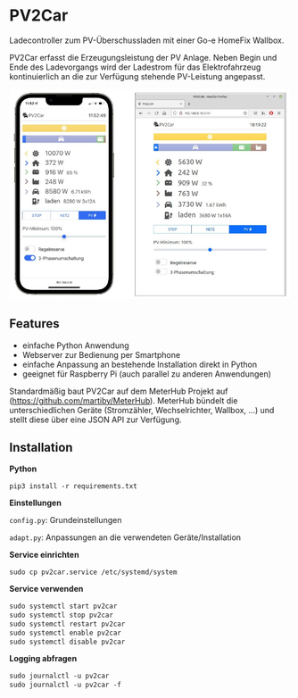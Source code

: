 # PV2Car

Ladecontroller zum PV-Überschussladen mit einer Go-e HomeFix Wallbox.

PV2Car erfasst die Erzeugungsleistung der PV Anlage. Neben Begin und Ende
des Ladevorgangs wird der Ladestrom für das Elektrofahrzeug kontinuierlich
an die zur Verfügung stehende PV-Leistung angepasst.

![](doc/pv2car.jpg)

 ## Features
* einfache Python Anwendung
* Webserver zur Bedienung per Smartphone
* einfache Anpassung an bestehende Installation direkt in Python
* geeignet für Raspberry Pi (auch parallel zu anderen Anwendungen) 

Standardmäßig baut PV2Car auf dem MeterHub Projekt auf (https://github.com/martiby/MeterHub). 
MeterHub bündelt die unterschiedlichen Geräte (Stromzähler, Wechselrichter,
Wallbox, ...) und stellt diese über eine JSON API zur Verfügung.      

## Installation

**Python**
 
    pip3 install -r requirements.txt

**Einstellungen**

`config.py`: Grundeinstellungen 

`adapt.py`: Anpassungen an die verwendeten Geräte/Installation 

**Service einrichten**  

    sudo cp pv2car.service /etc/systemd/system

**Service verwenden** 

    sudo systemctl start pv2car
    sudo systemctl stop pv2car
    sudo systemctl restart pv2car
    sudo systemctl enable pv2car
    sudo systemctl disable pv2car

**Logging abfragen**

    sudo journalctl -u pv2car
    sudo journalctl -u pv2car -f